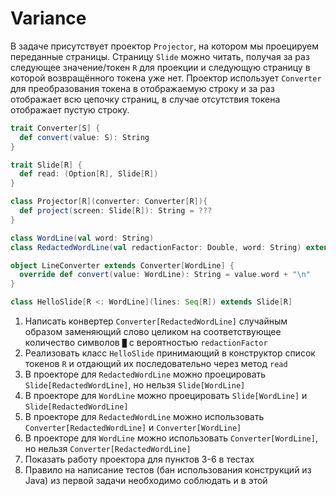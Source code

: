 # Variance

В задаче присутствует проектор `Projector`, на котором мы проецируем переданные страницы.
Страницу `Slide` можно читать, получая за раз следующее значение/токен `R` для проекции и следующую страницу в которой возвращённого токена уже нет.
Проектор использует `Converter` для преобразования токена в отображаемую строку и за раз отображает всю цепочку страниц, в случае отсутствия токена отображает пустую строку.
```scala
trait Converter[S] {
  def convert(value: S): String
}

trait Slide[R] {
  def read: (Option[R], Slide[R])
}

class Projector[R](converter: Converter[R]){
  def project(screen: Slide[R]): String = ???
}

class WordLine(val word: String)
class RedactedWordLine(val redactionFactor: Double, word: String) extends ???

object LineConverter extends Converter[WordLine] {
  override def convert(value: WordLine): String = value.word + "\n"
}

class HelloSlide[R <: WordLine](lines: Seq[R]) extends Slide[R]
```

1. Написать конвертер `Converter[RedactedWordLine]` случайным образом заменяющий слово целиком на соответствующее количество символов `█` с вероятностью `redactionFactor`
2. Реализовать класс `HelloSlide` принимающий в конструктор список токенов `R` и отдающий их последовательно через метод `read`
3. В проекторе для `RedactedWordLine` можно проецировать `Slide[RedactedWordLine]`, но нельзя `Slide[WordLine]`
4. В проекторе для `WordLine` можно проецировать `Slide[WordLine]` и `Slide[RedactedWordLine]`
5. В проекторе для `RedactedWordLine` можно использовать `Converter[RedactedWordLine]` и `Converter[WordLine]`
6. В проекторе для `WordLine` можно использовать `Converter[WordLine]`, но нельзя `Converter[RedactedWordLine]`
7. Показать работу проектора для пунктов 3-6 в тестах
8. Правило на написание тестов (бан использования конструкций из Java) из первой задачи необходимо соблюдать и в этой
